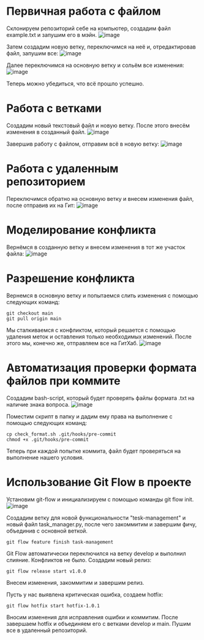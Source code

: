 # Первичная работа с файлом
Склонируем репозиторий себе на компьютер, создадим файл example.txt и запушим его в мэйн.
![image](https://github.com/darkcastillo/git-practice/assets/78466957/bc2f94d4-c441-4857-9cf3-b1eff4255a64)

Затем создадим новую ветку, переключимся на неё и, отредактировав файл, запушим все:
![image](https://github.com/darkcastillo/git-practice/assets/78466957/8e18d673-f1c7-46fa-ae23-a3ba33f90f14)

Далее переключимся на основную ветку и сольём все изменения:
![image](https://github.com/darkcastillo/git-practice/assets/78466957/d1fd50c2-c3d9-4125-8707-4585239ba4d0)

Теперь можно убедиться, что всё прошло успешно.

# Работа с ветками
Создадим новый текстовый файл и новую ветку. После этого внесём изменения в созданный файл.
![image](https://github.com/darkcastillo/git-practice/assets/78466957/3685aecb-806b-4642-bc32-9c3c0e68e60e)

Завершив работу с файлом, отправим всё в новую ветку:
![image](https://github.com/darkcastillo/git-practice/assets/78466957/485a159a-8dd1-46ce-91b9-054d8cb8aa03)

# Работа с удаленным репозиторием
Переключимся обратно на основную ветку и внесем изменения файл, после отправив их на Гит:
![image](https://github.com/darkcastillo/git-practice/assets/78466957/76259ab7-548c-4185-b122-933593a81d65)

# Моделирование конфликта
Вернёмся в созданную ветку и внесем изменения в тот же участок файла:
![image](https://github.com/darkcastillo/git-practice/assets/78466957/cf2f7333-8b82-455e-8a2e-b4b9c924305e)

# Разрешение конфликта
Вернемся в основную ветку и попытаемся слить изменения с помощью следующих команд:
```
git checkout main
git pull origin main
```
Мы сталкиваемся с конфликтом, который решается с помощью удаления меток и оставления только необходимых изменений. После этого мы, конечно же, отправляем все на ГитХаб.
![image](https://github.com/darkcastillo/git-practice/assets/78466957/65d70858-30cf-4021-ad6b-7947100082c1)

# Автоматизация проверки формата файлов при коммите
Создадим bash-script, который будет проверять файлы формата .txt на наличие знака вопроса.
![image](https://github.com/darkcastillo/git-practice/assets/78466957/51696dd2-6280-49cb-9f51-c38922408993)

Поместим скрипт в папку и дадим ему права на выполнение с помощью следующих команд:
```
cp check_format.sh .git/hooks/pre-commit
chmod +x .git/hooks/pre-commit
```
Теперь при каждой попытке коммита, файл будет проверяться на выполнение нашего условия.

# Использование Git Flow в проекте
Установим git-flow и инициализируем с помощью команды git flow init.
![image](https://github.com/darkcastillo/git-practice/assets/78466957/82a0d9c4-ce10-4598-9625-45ca6bc67f7c)

Создадим ветку для новой функциональности "tesk-management" и новый файл task_manager.py, после чего закоммитим и завершим фичу, объединив с основной веткой.
  ```
  git flow feature finish task-management
  ```
Git Flow автоматически переключился на ветку develop и выполнил слияние. Конфликтов не было.
Создадим новый релиз:
``` 
git flow release start v1.0.0
```
Внесем изменения, закоммитим и завершим релиз.

Пусть у нас выявлена критическая ошибка, создаем hotfix:
```
git flow hotfix start hotfix-1.0.1
```
Вносим изменения для исправления ошибки и коммитим.
После завершаем hotfix и объединяем его с ветками develop и main.
Пушим все в удаленный репозиторий.

